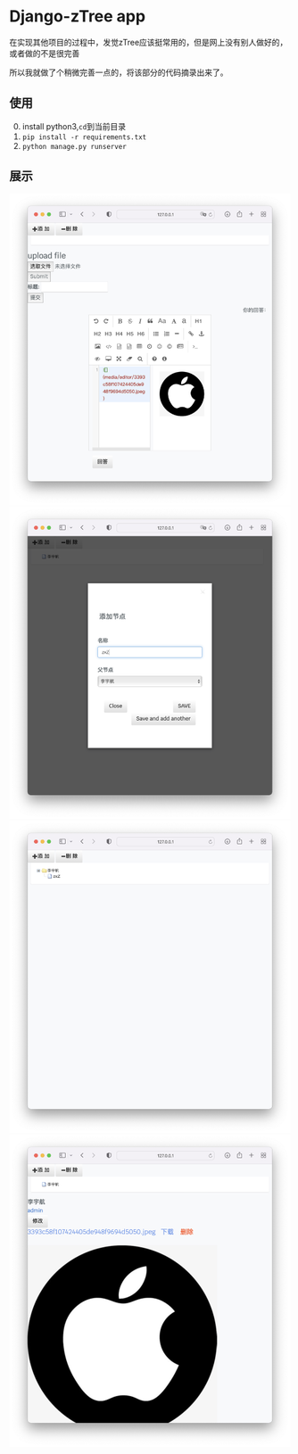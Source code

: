 # Django-zTree app
在实现其他项目的过程中，发觉zTree应该挺常用的，但是网上没有别人做好的，或者做的不是很完善

所以我就做了个稍微完善一点的，将该部分的代码摘录出来了。

## 使用
0. install python3,`cd`到当前目录
1. `pip install -r requirements.txt`
2. `python manage.py runserver`

## 展示
![](/Demoimg/1.png)
![](Demoimg/3.png)
![](Demoimg/4.png)
![](Demoimg/5.png)